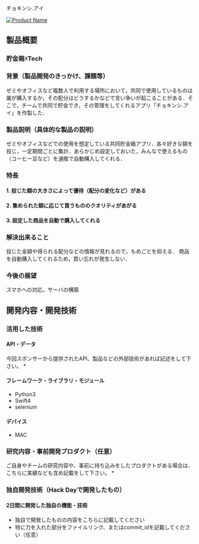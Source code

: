  チョキンシ.アイ

[![Product Name](image.png)](https://www.youtube.com/watch?v=G5rULR53uMk)

## 製品概要
### 貯金箱☓Tech

### 背景（製品開発のきっかけ、課題等）
ゼミやオフィスなど複数人で利用する場所において，共同で使用しているものは誰が購入するか，その配分はどうするかなどで言い争いが起こることがある．そこで，チームで共同で貯金でき，その管理をしてくれるアプリ「チョキンシ.アイ」を作製した．

### 製品説明（具体的な製品の説明）
ゼミやオフィスなどでの使用を想定している共同貯金箱アプリ．各々好きな額を投じ，一定期間ごとに集計．あらかじめ設定しておいた，みんなで使えるもの（コーヒー豆など）を通販で自動購入してくれる．

### 特長

#### 1. 投じた額の大きさによって優待（配分の変化など）がある

#### 2. 集められた額に応じて買うもののクオリティがあがる

#### 3. 設定した商品を自動で購入してくれる

### 解決出来ること
投じた金額や得られる配分などの情報が見れるので，もめごとを抑える．
商品を自動購入してくれるため，買い忘れが発生しない．

### 今後の展望
スマホへの対応，サーバの構築


## 開発内容・開発技術
### 活用した技術
#### API・データ
今回スポンサーから提供されたAPI、製品などの外部技術があれば記述をして下さい。
* 

#### フレームワーク・ライブラリ・モジュール
* Python3
* Swift4
* selenium

#### デバイス
* MAC

### 研究内容・事前開発プロダクト（任意）
ご自身やチームの研究内容や、事前に持ち込みをしたプロダクトがある場合は、こちらに実績なども含め記載をして下さい。
* 


### 独自開発技術（Hack Dayで開発したもの）
#### 2日間に開発した独自の機能・技術
* 独自で開発したものの内容をこちらに記載してください
* 特に力を入れた部分をファイルリンク、またはcommit_idを記載してください（任意）
